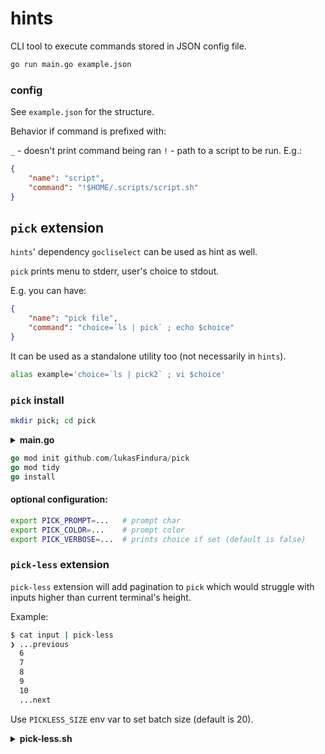 # hints
CLI tool to execute commands stored in JSON config file.

```bash
go run main.go example.json
```

### config
See `example.json` for the structure.

Behavior if command is prefixed with:

`_` - doesn't print command being ran
`!` - path to a script to be run. E.g.:
```json
{
    "name": "script",
    "command": "!$HOME/.scripts/script.sh"
}
```

## `pick` extension

`hints`' dependency `gocliselect` can be used as hint as well.

`pick` prints menu to stderr, user's choice to stdout.

E.g. you can have:
```json
{
    "name": "pick file",
    "command": "choice=`ls | pick` ; echo $choice"
}
```

It can be used as a standalone utility too (not necessarily in `hints`).
```bash
alias example='choice=`ls | pick2` ; vi $choice'
```

### `pick` install
 ```bash
mkdir pick; cd pick
 ```
<details>
<summary><b>main.go</b></summary>

```go
package main

import (
	"bufio"
	"fmt"
	"os"

	"github.com/buger/goterm"
	"github.com/lukasFindura/gocliselect"
)

func main() {

	gocliselect.Cursor.ItemPrompt = "❯"
	if prompt := os.Getenv("PICK_PROMPT"); prompt != "" {
		gocliselect.Cursor.ItemPrompt = prompt
	}
	envColor := os.Getenv("PICK_COLOR")

	// Variable to store the Goterm color
	var selectedColor int

	// Switch to map environment values to Goterm colors
	switch envColor {
	case "red":
		selectedColor = goterm.RED
	case "green":
		selectedColor = goterm.GREEN
	case "blue":
		selectedColor = goterm.BLUE
	case "yellow":
		selectedColor = goterm.YELLOW
	case "magenta":
		selectedColor = goterm.MAGENTA
	case "cyan":
		selectedColor = goterm.CYAN
	case "white":
		selectedColor = goterm.WHITE
	default:
		// Set a default color if the environment variable is invalid or not set
		selectedColor = gocliselect.Cursor.ItemColor
	}
	gocliselect.Cursor.ItemColor = selectedColor
	gocliselect.Cursor.Suffix = " "

	var verbose = false
	if verbose_ := os.Getenv("PICK_VERBOSE"); verbose_ != "" {
		verbose = true
	}

	// Check if input is coming from a pipe
	stat, _ := os.Stdin.Stat()
	if (stat.Mode() & os.ModeCharDevice) != 0 {
		// No pipe input
		fmt.Fprintln(os.Stderr, "Usage: ... | pick\n\t'pick' expects input - each input line is an option to be listed.")
		os.Exit(1)
	}

	// Create a new menu
	menu := gocliselect.NewMenu("Select an item", 0)

	// Read from pipe
	scanner := bufio.NewScanner(os.Stdin)
	for scanner.Scan() {
		line := scanner.Text()
		if line != "" {
			menu.AddItem(line, "")
		}
	}

	// Display the menu
	if _, choice := menu.Display(menu); choice != nil {
		if verbose {
			fmt.Printf("\nPicked: %s\n", choice.Text)
		}
		// Print user's choice
		fmt.Print(choice.Text)
	} else {
		// User canceled choice
		os.Exit(1)
	}
}
```

</details>

```go
go mod init github.com/lukasFindura/pick
go mod tidy
go install
```

#### optional configuration:
```bash
export PICK_PROMPT=...   # prompt char
export PICK_COLOR=...    # prompt color
export PICK_VERBOSE=...  # prints choice if set (default is false)
```

### `pick-less` extension
`pick-less` extension will add pagination to `pick` which would struggle with inputs higher than current terminal's height.

Example:
```bash
$ cat input | pick-less
❯ ...previous
  6
  7
  8
  9
  10
  ...next
```

Use `PICKLESS_SIZE` env var to set batch size (default is 20).

<details>
<summary><b>pick-less.sh</b></summary>

```bash
#!/usr/bin/env bash

# Function to clean up the current output
clear_stdout() {
  local lines_to_clear=$1
  for ((i = 0; i < lines_to_clear; i++)); do
    echo -en "\033[F\033[2K" >&2 # Move up and clear the line
  done
}

# Read the input file (or stdin) into a variable
input=$(cat)

# Split the input into 20-line chunks and process them
if [ -z "${PICKLESS_SIZE}" ]; then
  batch_size=20
else
  batch_size=$PICKLESS_SIZE
fi
next_marker="...next"
prev_marker="...previous"

# Split input into an array of lines
mapfile -t lines <<< "$input"

# Initialize variables
history=()  # Keeps track of all displayed chunks
current_index=-1  # Tracks the current position in history

# Main loop
while true; do
  # Determine the chunk to display
  if [[ $current_index -ge 0 && $current_index -lt ${#history[@]} ]]; then
    # Use the history for the current index
    chunk_text="${history[$current_index]}"
  else
    # Load a new chunk if there are remaining lines
    if [[ ${#lines[@]} -gt 0 ]]; then
      chunk=("${lines[@]:0:$batch_size}")
      lines=("${lines[@]:$batch_size}")
      chunk_text=$(printf "%s\n" "${chunk[@]}")
      history+=("$chunk_text")
      current_index=${#history[@]}-1
    else
      break
    fi
  fi

  # Add navigation markers
  [[ $current_index -gt 0 ]] && chunk_text="$prev_marker\n$chunk_text"
  [[ $current_index -lt $((${#history[@]} - 1)) || ${#lines[@]} -gt 0 ]] && chunk_text+="\n$next_marker"

  # Count the number of lines in the current chunk
  lines_in_chunk=$(echo -e "$chunk_text" | wc -l)

  # Run pick with the chunk, capture the choice
  choice=$(echo -e "$chunk_text" | pick) || exit 1

  # Handle navigation
  if [[ "$choice" == "$next_marker" ]]; then
    clear_stdout "$lines_in_chunk"
    if [[ $current_index -lt $((${#history[@]} - 1)) ]]; then
      ((current_index++))
    elif [[ ${#lines[@]} -gt 0 ]]; then
      # Load a new chunk when reaching the end of history
      chunk=("${lines[@]:0:$batch_size}")
      lines=("${lines[@]:$batch_size}")
      chunk_text=$(printf "%s\n" "${chunk[@]}")
      history+=("$chunk_text")
      current_index=${#history[@]}-1
    fi
  elif [[ "$choice" == "$prev_marker" ]]; then
    clear_stdout "$lines_in_chunk"
    if [[ $current_index -gt 0 ]]; then
      ((current_index--))
    fi
  else
    break
  fi
done

# Print choice on the output
echo $choice
```
</details>
